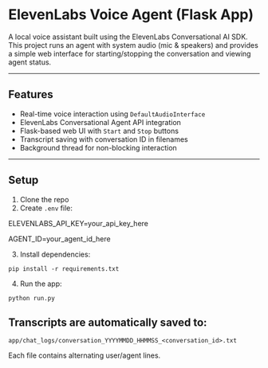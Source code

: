 # ElevenLabs Voice Agent (Flask App)

A local voice assistant built using the ElevenLabs Conversational AI SDK. This project runs an agent with system audio (mic & speakers) and provides a simple web interface for starting/stopping the conversation and viewing agent status.

---

## Features

- Real-time voice interaction using `DefaultAudioInterface`
- ElevenLabs Conversational Agent API integration
- Flask-based web UI with `Start` and `Stop` buttons
- Transcript saving with conversation ID in filenames
- Background thread for non-blocking interaction

---

## Setup

1. Clone the repo
2. Create `.env` file:

ELEVENLABS_API_KEY=your_api_key_here

AGENT_ID=your_agent_id_here


3. Install dependencies:

```pip install -r requirements.txt```

4. Run the app:

```python run.py```


## Transcripts are automatically saved to:

```app/chat_logs/conversation_YYYYMMDD_HHMMSS_<conversation_id>.txt```

Each file contains alternating user/agent lines.


